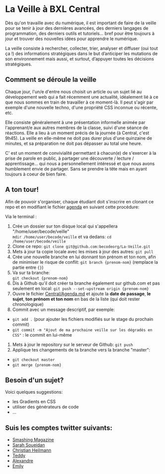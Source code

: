 # La Veille à BXL Central 

Dès qu'on travaille avec du numérique, il est important de faire de la veille pour se tenir à jour des dernières avancées, des derniers langages de programmation, des derniers outils et tutoriels... bref pour être toujours à jour et trouver des nouvelles idées pour apprendre le numérique.  

La veille consiste à rechercher, collecter, trier, analyser et diffuser (oui tout ça !) des informations stratégiques dans le but d’anticiper les mutations de son environnement mais aussi, et surtout, d’appuyer toutes les décisions stratégiques.

## Comment se déroule la veille
Chaque jour, l'un/e d'entre nous choisit un article ou un sujet lié au développement web qui a fait récemment une actualité, idéalement lié à ce que nous sommes en train de travailler à ce moment-là. Il peut s'agir par exemple d'une nouvelle techno, d'une propriété CSS inconnue ou récente, etc. 

Elle consiste généralement à une présentation informelle animée par l'apprenant/e aux autres membres de la classe, suivi d'une séance de réactions. Elle a lieu à un moment précis de la journée (à Central, c'est 9h45). La veille en elle-même ne doit pas durer plus d'une quinzaine de minutes, et sa préparation ne doit pas dépasser au total une heure. 

C' est un moment de convivialité permettant à chacun(e) de s'exercer à la prise de parole en public, à partager une découverte / lecture / apprentissage... qui nous a personnellement intéressé et que nous avons humblement envie de partager. Sans se prendre la tête mais en ayant toujours à coeur de bien faire.

## A ton tour!
Afin de pouvoir s'organiser, chaque étudiant doit s'inscrire en clonant ce repo et en modifiant le fichier [agenda](./agenda.md) en suivant cette procédure:

Via le terminal :  

1. Crée un dossier sur ton disque local qui s'appellera "/home/user/becode/veille"   
`mdir /home/user/becode/veille` et va dedans: `cd /home/user/becode/veille`
1. Clone ce repo:   `git clone git@github.com:becodeorg/La-Veille.git`  
1. Mets à jour ta copie locale avec les mises à jour des autres:   `git pull`  
1. Crée une nouvelle branche en lui donnant ton prénom et ton nom, afin de minimiser le risque de conflit:    `git branch {prenom-nom}` (remplace la partie entre `{}`)
1. Va sur ta branche:  
 `git checkout {prenom-nom}`   
1. Dis à Github qu'il doit créer ta branche également sur github.com et pas seulement en local: 
 `git push --set-upstream origin {prenom-nom}`  
1. Ouvre le fichier [Central/Agenda.md](agenda.md) et ajoute la **date de passage**, **le sujet**, **ton prénom et ton nom** en bas de la liste (qui doit rester chronologique)
1. Commit avec un message descriptif, par exemple:
  - `git add .` (pour ajouter les fichiers modifiés sur le stage du prochain commit)
  - `git commit -m "Ajout de ma prochaine veille sur les dégradés en CSS"` : le commit en lui-même
1. Mets à jour le repository sur le serveur de Github:  `git push`
1. Applique tes changements de ta branche vers la branche "master":  
  - `git checkout master`
  - `git merge {prenom-nom}`

## Besoin d'un sujet?

Voici quelques suggestions:
- les Gradients en CSS
- utiliser des générateurs de code
- ... 

## Suis les comptes twitter suivants:
- [Smashing Magazine](https://twitter.com/smashingmag)
- [Sarah Soueidan](https://twitter.com/SaraSoueidan)
- [Christian Heilmann](https://twitter.com/codepo8)
- [Teddy](https://twitter.com/teddykishi)
- [Alexandre](https://twitter.com/pixeline)
- [Emily](https://twitter.com/miloon)
